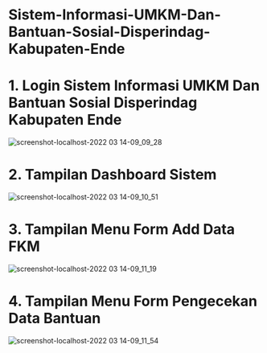 # Sistem-Informasi-UMKM-Dan-Bantuan-Sosial-Disperindag-Kabupaten-Ende

# 1. Login Sistem Informasi UMKM Dan Bantuan Sosial Disperindag Kabupaten Ende
![screenshot-localhost-2022 03 14-09_09_28](https://user-images.githubusercontent.com/76047090/158092878-b8df0336-05eb-4388-a736-91e5d88d306d.png)

# 2. Tampilan Dashboard Sistem
![screenshot-localhost-2022 03 14-09_10_51](https://user-images.githubusercontent.com/76047090/158093155-b787c456-e0c9-4fca-a353-dad92a8e5822.png)

# 3. Tampilan Menu Form Add Data FKM
![screenshot-localhost-2022 03 14-09_11_19](https://user-images.githubusercontent.com/76047090/158093227-3b40371b-0a2f-4ca3-8d9c-c570f14058b4.png)

# 4. Tampilan Menu Form Pengecekan Data Bantuan
![screenshot-localhost-2022 03 14-09_11_54](https://user-images.githubusercontent.com/76047090/158093289-ade2b1b0-f95e-4a36-ae31-11658357e657.png)
